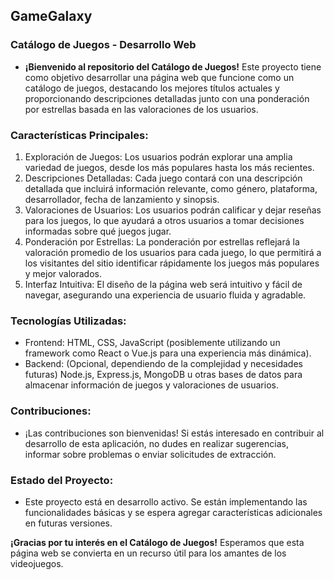 ## GameGalaxy

### Catálogo de Juegos - Desarrollo Web

-  **¡Bienvenido al repositorio del Catálogo de Juegos!** Este proyecto tiene como objetivo desarrollar una página web que funcione como un catálogo de juegos, destacando los mejores títulos actuales y proporcionando descripciones detalladas junto con una ponderación por estrellas basada en las valoraciones de los usuarios.

### Características Principales:

1.  Exploración de Juegos: Los usuarios podrán explorar una amplia variedad de juegos, desde los más populares hasta los más recientes.
2.  Descripciones Detalladas: Cada juego contará con una descripción detallada que incluirá información relevante, como género, plataforma, desarrollador, fecha de lanzamiento y sinopsis.
3.  Valoraciones de Usuarios: Los usuarios podrán calificar y dejar reseñas para los juegos, lo que ayudará a otros usuarios a tomar decisiones informadas sobre qué juegos jugar.
4.  Ponderación por Estrellas: La ponderación por estrellas reflejará la valoración promedio de los usuarios para cada juego, lo que permitirá a los visitantes del sitio identificar rápidamente los juegos más populares y mejor valorados.
5.  Interfaz Intuitiva: El diseño de la página web será intuitivo y fácil de navegar, asegurando una experiencia de usuario fluida y agradable.
   
### Tecnologías Utilizadas: 
-  Frontend: HTML, CSS, JavaScript (posiblemente utilizando un framework como React o Vue.js para una experiencia más dinámica).
-  Backend: (Opcional, dependiendo de la complejidad y necesidades futuras) Node.js, Express.js, MongoDB u otras bases de datos para almacenar información de juegos y valoraciones de usuarios.

###  Contribuciones:
-   ¡Las contribuciones son bienvenidas! Si estás interesado en contribuir al desarrollo de esta aplicación, no dudes en realizar sugerencias, informar sobre problemas o enviar solicitudes de extracción.

### Estado del Proyecto:
- Este proyecto está en desarrollo activo. Se están implementando las funcionalidades básicas y se espera agregar características adicionales en futuras versiones.

**¡Gracias por tu interés en el Catálogo de Juegos!** Esperamos que esta página web se convierta en un recurso útil para los amantes de los videojuegos.
